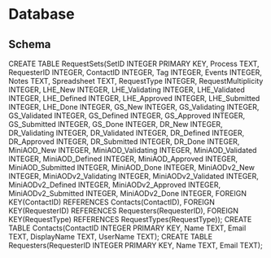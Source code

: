 Database
========

Schema
------

CREATE TABLE RequestSets(SetID INTEGER PRIMARY KEY, Process TEXT, RequesterID INTEGER, ContactID INTEGER, Tag INTEGER, Events INTEGER, Notes TEXT, Spreadsheet TEXT, RequestType INTEGER, RequestMultiplicity INTEGER, LHE_New INTEGER, LHE_Validating INTEGER, LHE_Validated INTEGER, LHE_Defined INTEGER, LHE_Approved INTEGER, LHE_Submitted INTEGER, LHE_Done INTEGER, GS_New INTEGER, GS_Validating INTEGER, GS_Validated INTEGER, GS_Defined INTEGER, GS_Approved INTEGER, GS_Submitted INTEGER, GS_Done INTEGER, DR_New INTEGER, DR_Validating INTEGER, DR_Validated INTEGER, DR_Defined INTEGER, DR_Approved INTEGER, DR_Submitted INTEGER, DR_Done INTEGER, MiniAOD_New INTEGER, MiniAOD_Validating INTEGER, MiniAOD_Validated INTEGER, MiniAOD_Defined INTEGER, MiniAOD_Approved INTEGER, MiniAOD_Submitted INTEGER, MiniAOD_Done INTEGER, MiniAODv2_New INTEGER, MiniAODv2_Validating INTEGER, MiniAODv2_Validated INTEGER, MiniAODv2_Defined INTEGER, MiniAODv2_Approved INTEGER, MiniAODv2_Submitted INTEGER, MiniAODv2_Done INTEGER, FOREIGN KEY(ContactID) REFERENCES Contacts(ContactID), FOREIGN KEY(RequesterID) REFERENCES Requesters(RequesterID), FOREIGN KEY(RequestType) REFERENCES RequestTypes(RequestType));
CREATE TABLE Contacts(ContactID INTEGER PRIMARY KEY, Name TEXT, Email TEXT, DisplayName TEXT, UserName TEXT);
CREATE TABLE Requesters(RequesterID INTEGER PRIMARY KEY, Name TEXT, Email TEXT);
